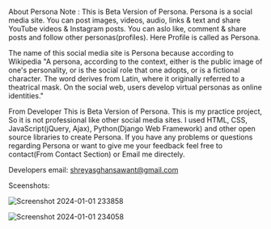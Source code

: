 About Persona
Note : This is Beta Version of Persona.
Persona is a social media site. You can post images, videos, audio, links & text and share YouTube videos & Instagram posts. 
You can aslo like, comment & share posts and follow other personas(profiles). Here Profile is called as Persona.

The name of this social media site is Persona because according to Wikipedia "A persona, according to the context, either is the public image of one's personality, 
or is the social role that one adopts, or is a fictional character. The word derives from Latin, where it originally referred to a theatrical mask. 
On the social web, users develop virtual personas as online identities."

From Developer
This is Beta Version of Persona. This is my practice project, So it is not professional like other social media sites. 
I used HTML, CSS, JavaScript(jQuery, Ajax), Python(Django Web Framework) and other open source libraries to create Persona. 
If you have any problems or questions regarding Persona or want to give me your feedback feel free to contact(From Contact Section) or Email me directely.

Developers email: shreyasghansawant@gmail.com

Sceenshots:

![Screenshot 2024-01-01 233858](https://github.com/shreyasghansawant/Persona-SocialMedia/assets/35762703/3c2a838f-84d4-44ce-a3e5-d0ff3d148d7d)


![Screenshot 2024-01-01 234058](https://github.com/shreyasghansawant/Persona-SocialMedia/assets/35762703/8a629ccd-6eba-40c6-a628-061b1e2583f2)
